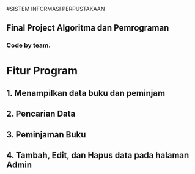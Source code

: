 ﻿#SISTEM INFORMASI PERPUSTAKAAN
 
 ## Final Project Algoritma dan Pemrograman
 ### Code by team.
 
 # Fitur Program
 ## 1. Menampilkan data buku dan peminjam
 ## 2. Pencarian Data
 ## 3. Peminjaman Buku
 ## 4. Tambah, Edit, dan Hapus data pada halaman Admin
